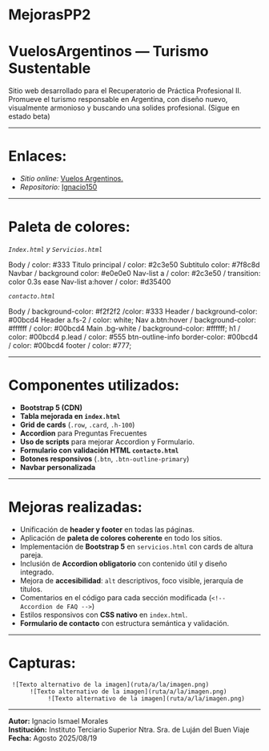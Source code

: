 # MejorasPP2

# VuelosArgentinos — Turismo Sustentable

Sitio web desarrollado para el Recuperatorio de Práctica Profesional II. Promueve el turismo responsable en Argentina, con diseño nuevo, visualmente armonioso y buscando una solides profesional. (Sigue en estado beta)

--- --- --- --- --- --- --- --- --- --- --- --- --- --- --- --- --- --- --- --- --- --- --- --- --- --- --- --- --- --- --- --- --- --- --- --- --- --- --- ---

# Enlaces:

- *Sitio online:* [Vuelos Argentinos.]()
- *Repositorio:* [Ignacio150](https://github.com/Ignacio150?tab=repositories)

--- --- --- --- --- --- --- --- --- --- --- --- --- --- --- --- --- --- --- --- --- --- --- --- --- --- --- --- --- --- --- --- --- --- --- --- --- --- --- ---

# Paleta de colores:

*`Index.html` y `Servicios.html`*

Body / color: #333
Titulo principal / color: #2c3e50
Subtitulo color: #7f8c8d
Navbar / background color: #e0e0e0
Nav-list a / color: #2c3e50 / transition: color 0.3s ease
Nav-list a:hover / color: #d35400

*`contacto.html`*

Body / background-color: #f2f2f2 /color: #333
Header / background-color: #00bcd4
Header a.fs-2 / color: white;
Nav a.btn:hover / background-color: #ffffff / color: #00bcd4
Main .bg-white / background-color: #ffffff;
h1 / color: #00bcd4
p.lead / color: #555
btn-outline-info border-color: #00bcd4 / color: #00bcd4
footer / color: #777;

--- --- --- --- --- --- --- --- --- --- --- --- --- --- --- --- --- --- --- --- --- --- --- --- --- --- --- --- --- --- --- --- --- --- --- --- --- --- --- ---

# Componentes utilizados:

- **Bootstrap 5 (CDN)**
- **Tabla mejorada en `index.html`**
- **Grid de cards** (`.row`, `.card`, `.h-100`)
- **Accordion** para Preguntas Frecuentes
- **Uso de scripts** para mejorar Accordion y Formulario.
- **Formulario con validación HTML `contacto.html`**
- **Botones responsivos** (`.btn`, `.btn-outline-primary`)
- **Navbar personalizada**

--- --- --- --- --- --- --- --- --- --- --- --- --- --- --- --- --- --- --- --- --- --- --- --- --- --- --- --- --- --- --- --- --- --- --- --- --- --- --- ---

# Mejoras realizadas:

- Unificación de **header y footer** en todas las páginas.
- Aplicación de **paleta de colores coherente** en todo los sitios.
- Implementación de **Bootstrap 5** en `servicios.html` con cards de altura pareja.
- Inclusión de **Accordion obligatorio** con contenido útil y diseño integrado.
- Mejora de **accesibilidad**: `alt` descriptivos, foco visible, jerarquía de títulos.
- Comentarios en el código para cada sección modificada (`<!-- Accordion de FAQ -->`)
- Estilos responsivos con **CSS nativo** en `index.html`.
- **Formulario de contacto** con estructura semántica y validación.

--- --- --- --- --- --- --- --- --- --- --- --- --- --- --- --- --- --- --- --- --- --- --- --- --- --- --- --- --- --- --- --- --- --- --- --- --- --- --- ---
# Capturas: 
     ![Texto alternativo de la imagen](ruta/a/la/imagen.png)
          ![Texto alternativo de la imagen](ruta/a/la/imagen.png)
               ![Texto alternativo de la imagen](ruta/a/la/imagen.png)

--- --- --- --- --- --- --- --- --- --- --- --- --- --- --- --- --- --- --- --- --- --- --- --- --- --- --- --- --- --- --- --- --- --- --- --- --- --- --- ---

**Autor:** Ignacio Ismael Morales  
**Institución:** Instituto Terciario Superior Ntra. Sra. de Luján del Buen Viaje  
**Fecha:** Agosto 2025/08/19
